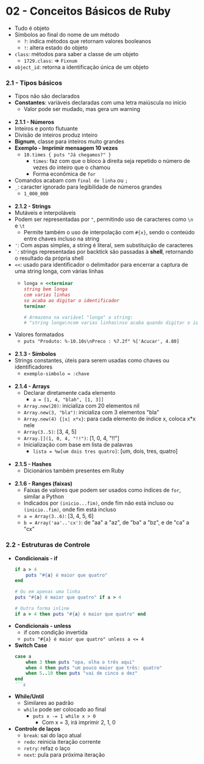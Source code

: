 # 02 - Conceitos Básicos de Ruby
* Tudo é objeto
* Símbolos ao final do nome de um método
    * `?`: indica métodos que retornam valores booleanos
    * `!`: altera estado do objeto
* `class`: métodos para saber a classe de um objeto
    * `1729.class`: => `Fixnum`
* `object_id`: retorna a identificação única de um objeto

### 2.1 - Tipos básicos
* Tipos não são declarados
* **Constantes**: variáveis declaradas com uma letra maiúscula no início
    * Valor pode ser mudado, mas gera um warning
<br><br>
* **2.1.1 - Números**
* Inteiros e ponto flutuante
* Divisão de inteiros produz inteiro
* **Bignum**, classe para inteiros muito grandes
* **Exemplo - Imprimir mensagem 10 vezes**
    * `10.times { puts "Já chegamos?" }`
        * `times`: faz com que o bloco à direita seja repetido o número de vezes do inteiro que o chamou
        * Forma econômica de `for`
* Comandos acabam com `final de linha` ou `;`
* `_`: caracter ignorado para legibilidade de números grandes
    * `1_000_000`
<br><br>
* **2.1.2 - Strings**
* Mutáveis e interpoláveis
* Podem ser representadas por `"`, permitindo uso de caracteres como `\n` e `\t`
    * Permite também o uso de interpolação com `#{x}`, sendo o conteúdo entre chaves incluso na string
* `'`: Com aspas simples, a string é literal, sem substituição de caracteres
* `` ` ``: strings representadas por backtick são passadas à **shell**, retornando o resultado da própria shell
* `<<`: usado para identificador o delimitador para encerrar a captura de uma string longa, com várias linhas
    * ```ruby
      longa = <<terminar
      string bem longa
      com varias linhas
      so acaba ao digitar o identificador
      terminar

      # Armazena na variável "longa" a string:
      # "string longa\ncom varias linhas\nso acaba quando digitar o identificador\n"
      ```
* Valores formatados
    * `puts "Produto: %-10.10s\nPreco : %7.2f" %['Acucar', 4.80]`
<br><br>
* **2.1.3 - Símbolos**
* Strings constantes, úteis para serem usadas como chaves ou identificadores
    * `exemplo-simbolo = :chave`
<br><br>
* **2.1.4 - Arrays**
    * Declarar diretamente cada elemento
        * `a = [1, 4, "blah", [1, 3]]`
    * `Array.new(20)`: inicializa com 20 elementos nil
    * `Array.new(3, "bla")`: inicializa com 3 elementos "bla"
    * `Array.new(4) {|x| x*x}`: para cada elemento de índice x, coloca x*x nele
    * `Array(3..5)`: [3, 4, 5]
    * `Array.[](1, 0, 4, "!!")`: [1, 0, 4, "!!"]
    * Inicialização com base em lista de palavras
        * `lista = %w[um dois tres quatro]`: [um, dois, tres, quatro]
<br><br>
* **2.1.5 - Hashes**
    * Dicionários também presentes em Ruby
<br><br>
* **2.1.6 - Ranges (faixas)**
    * Faixas de valores que podem ser usados como índices de `for`, similar a Python
    * Indicados por `(inicio...fim)`, onde fim não está incluso ou `(inicio..fim)`, onde fim está incluso
    * `a = Array(3..6)`: [3, 4, 5, 6]
    * `b = Array('aa'..'cx')`: de "aa" a "az", de "ba" a "bz", e de "ca" a "cx"

### 2.2 - Estruturas de Controle
* **Condicionais - if**
    ```ruby
    if a > 4
        puts "#{a} é maior que quatro"
    end

    # Ou em apenas uma linha
    puts "#{a} é maior que quatro" if a > 4

    # Outra forma inline
    if a > 4 then puts "#{a} é maior que quatro" end
    ```
* **Condicionais - unless**
    * if com condição invertida
    * `puts "#{a} é maior que quatro" unless a <= 4`
* **Switch Case**
    ```ruby
    case a
        when 3 then puts "opa, olha o três aqui"
        when 4 then puts "um pouco maior que três: quatro"
        when 5..10 then puts "vai de cinco a dez"
    end
    ```s
* **While/Until**
    * Similares ao padrão
    * `while` pode ser colocado ao final
        * `puts x -= 1 while x > 0`
            * Com x = 3, irá imprimir 2, 1, 0
* **Controle de laços**
    * `break`: sai do laço atual
    * `redo`: reinicia iteração corrente
    * `retry`: refaz o laço
    * `next`: pula para próxima iteração